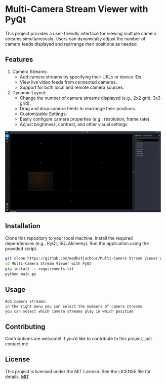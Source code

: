 # Multi-Camera Stream Viewer with PyQt


This project provides a user-friendly interface for viewing multiple camera streams simultaneously. Users can dynamically adjust the number of camera feeds displayed and rearrange their positions as needed.

## Features
1. Camera Streams:
   - Add camera streams by specifying their URLs or device IDs.
   - View live video feeds from connected cameras.
   - Support for both local and remote camera sources.
2. Dynamic Layout:
   - Change the number of camera streams displayed (e.g., 2x2 grid, 3x3 grid).
   - Drag and drop camera feeds to rearrange their positions.
   - Customizable Settings:
   - Easily configure camera properties (e.g., resolution, frame rate).
   - Adjust brightness, contrast, and other visual settings

![alt text](https://github.com/medhatjachour/Multi-Camera-Stream-Viewer-with-PyQt/blob/main/Icons/img.png?raw=true)

## Installation

Clone this repository to your local machine.
Install the required dependencies (e.g., PyQt, SQLAlchemy).
Run the application using the provided script.

```bash
git clone https://github.com/medhatjachour/Multi-Camera Stream Viewer with PyQt.git
cd Multi-Camera Stream Viewer with PyQt
pip install -r requirements.txt
python main.py
```

## Usage
```
Add camera streams:
in the right menu you can select the numbers of camera streams
you can select which camera streams play in which position

```

## Contributing

Contributions are welcome! If you’d like to contribute to this project, just contact me

## License
This project is licensed under the MIT License. See the LICENSE file for details.
[MIT](https://choosealicense.com/licenses/mit/)
